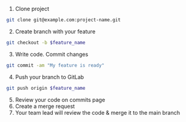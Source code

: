 1. Clone project

  ```bash
  git clone git@example.com:project-name.git
  ```

2. Create branch with your feature

  ```bash
  git checkout -b $feature_name
  ```

3. Write code. Commit changes

  ```bash
  git commit -am "My feature is ready"
  ```

4. Push your branch to GitLab

  ```bash
  git push origin $feature_name
  ```

5. Review your code on commits page
6. Create a merge request
7. Your team lead will review the code &amp; merge it to the main branch

